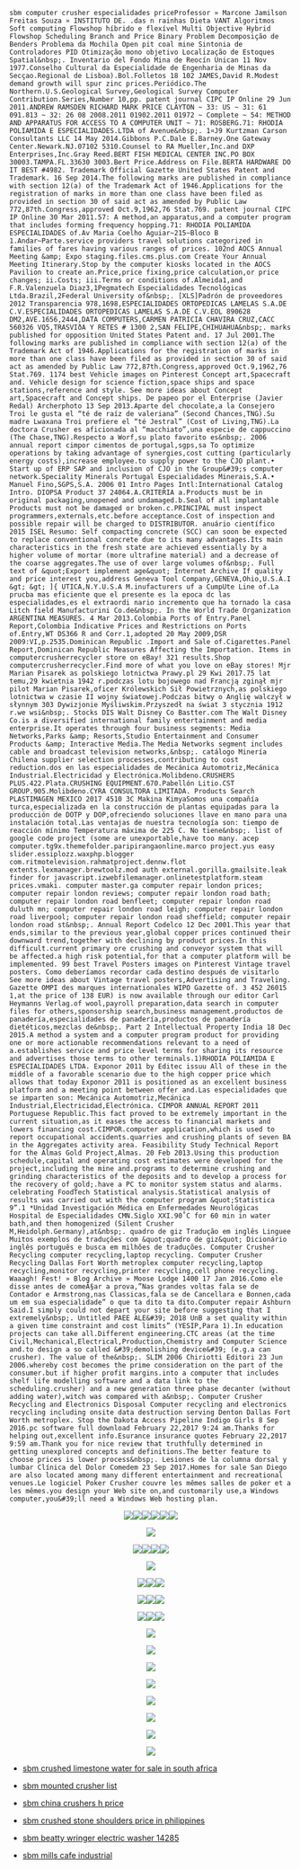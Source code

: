 
```
sbm computer crusher especialidades priceProfessor » Marcone Jamilson Freitas Souza » INSTITUTO DE. .das n rainhas Dieta VANT Algoritmos Soft computing Flowshop híbrido e flexível Multi Objective Hybrid Flowshop Scheduling Branch and Price Binary Problem Decomposição de Benders Problema da Mochila Open pit coal mine Sintonia de Controladores PID Otimização mono objetivo Localização de Estoques Spatial&nbsp;. Inventario del Fondo Mina de Reocín Unican 11 Nov 1977.Conselho Cultural da Especialidade de Engenharia de Minas da Secçao.Regional de Lisboa).Bol.Folletos 18 102 JAMES,David R.Modest demand growth will spur zinc prices.Periódico.The Northern.U.S.Geological Survey,Geological Survey Computer Contribution.Series,Number 10,pp. patent journal CIPC IP Online 29 Jun 2011.ANDREW RAMSDEN RICHARD MARK PRICE CLAYTON ~ 33: US ~ 31: 61 091.813 ~ 32: 26 08 2008.2011 01902.2011 01972 ~ Complete ~ 54: METHOD AND APPARATUS FOR ACCESS TO A COMPUTER UNIT ~ 71: ROSBERG.71: RHODIA POLIAMIDA E ESPECIALIDADES.LTDA of Avenue&nbsp;. 1¤J9 Kurtzman Carson Consultants LLC 14 May 2014.Gibbons P.C.Dale E.Barney.One Gateway Center.Newark.NJ.07102 5310.Counsel to RA Mueller,Inc.and DXP Enterprises,Inc.Gray Reed.BERT FISH MEDICAL CENTER INC.PO BOX 30003.TAMPA.FL.33630 3003.Bert Price.Address on File.BERTA HARDWARE DO IT BEST #4982. Trademark Official Gazette United States Patent and Trademark. 16 Sep 2014.The following marks are published in compliance with section 12(a) of the Trademark Act of 1946.Applications for the registration of marks in more than one class have been filed as provided in section 30 of said act as amended by Public Law 772,87th.Congress,approved Oct.9,1962,76 Stat.769. patent journal CIPC IP Online 30 Mar 2011.57: A method,an apparatus,and a computer program that includes forming frequency hopping.71: RHODIA POLIAMIDA ESPECIALIDADES of.Av Maria Coelho Aguiar~215~Bloco B 1.Andar~Parte.service providers travel solutions categorized in families of fares having various ranges of prices. 102nd AOCS Annual Meeting &amp; Expo staging.files.cms.plus.com Create Your Annual Meeting Itinerary.Stop by the computer kiosks located in the AOCS Pavilion to create an.Price,price fixing,price calculation,or price changes; ii.Costs; iii.Terms or conditions of.Almeida1,and F.R.Valenzuela Diaz3,1Pegmatech Especialidades Tecnológicas Ltda.Brazil,2Federal University of&nbsp;. ‎[XLS]‎Padrón de proveedores 2012 Transparencia 978,1698,ESPECIALIDADES ORTOPEDICAS LAMELAS S.A.DE C.V.ESPECIALIDADES ORTOPEDICAS LAMELAS S.A.DE C.V.EOL 890628 DM2,AVE.1656,2444,DATA COMPUTERS,CARMEN PATRICIA CHAVIRA CRUZ,CACC 560326 VQ5,TRASVIðA Y RETES # 1300 2,SAN FELIPE,CHIHUAHUA&nbsp;. marks published for opposition United States Patent and. 17 Jul 2001.The following marks are published in compliance with section 12(a) of the Trademark Act of 1946.Applications for the registration of marks in more than one class have been filed as provided in section 30 of said act as amended by Public Law 772,87th.Congress,approved Oct.9,1962,76 Stat.769. 1174 best Vehicle images on Pinterest Concept art,Spacecraft and. Vehicle design for science fiction,space ships and space stations,reference and style. See more ideas about Concept art,Spacecraft and Concept ships. De papeo por el Enterprise (Javier Redal) Archerphoto 13 Sep 2013.Aparte del chocolate,a la Consejero Troi le gusta el “té de raíz de valeriana” (Second Chances,TNG).Su madre Lwaxana Troi prefiere el “té Jestral” (Cost of Living,TNG).La doctora Crusher es aficionada al “macchiato”,una especie de cappuccino (The Chase,TNG).Respecto a Worf,su plato favorito es&nbsp;. 2006 annual report cimpor cimentos de portugal,sgps,sa To optimize operations by taking advantage of synergies,cost cutting (particularly energy costs),increase employee.to supply power to the CJO plant.• Start up of ERP SAP and inclusion of CJO in the Group&#39;s computer network.Speciality Minerals Portugal Especialidades Minerais,S.A.• Manuel Fino,SGPS,S.A. 2006 01 Intro Pages Intl:International Catalog Intro. DIOPSA Product 37 24064.A.CRITERIA a.Products must be in original packaging,unopened and undamaged.b.Seal of all implantable Products must not be damaged or broken.c.PRINCIPAL must inspect programmers,externals,etc.before acceptance.Cost of inspection and possible repair will be charged to DISTRIBUTOR. anuário científico 2015 ISEL Resumo: Self compacting concrete (SCC) can soon be expected to replace conventional concrete due to its many advantages.Its main characteristics in the fresh state are achieved essentially by a higher volume of mortar (more ultrafine material) and a decrease of the coarse aggregates.The use of over large volumes of&nbsp;. Full text of &quot;Export implement age&quot; Internet Archive If quality and price interest you,address Geneva Tool Company,GENEVA,Ohio,U.S.A.I &gt; &gt; ]{ UTICA,N.Y.U.S.A M.inufacturers uf a CumpUte Line of.La prucba mas eficiente que el presente es la epoca dc las especialidades,es el extraordi nario incremento que ha tornado la casa Litch field Manufacturini Co.de&nbsp;. In the World Trade Organization ARGENTINA MEASURES. 4 Mar 2013.Colombia Ports of Entry.Panel Report,Colombia Indicative Prices and Restrictions on Ports of.Entry,WT DS366 R and Corr.1,adopted 20 May 2009,DSR 2009:VI,p.2535.Dominican Republic .Import and Sale of.Cigarettes.Panel Report,Dominican Republic Measures Affecting the Importation. Items in computercrusherrecycler store on eBay! 321 results.Shop computercrusherrecycler.Find more of what you love on eBay stores! Mjr Marian Pisarek as polskiego lotnictwa Prawy.pl 29 Kwi 2017.75 lat temu,29 kwietnia 1942 r.podczas lotu bojowego nad Francją zginął mjr pilot Marian Pisarek,oficer Królewskich Sił Powietrznych,as polskiego lotnictwa w czasie II wojny światowej.Podczas bitwy o Anglię walczył w słynnym 303 Dywizjonie Myśliwskim.Przyszedł na świat 3 stycznia 1912 r.we wsi&nbsp;. Stocks DIS Walt Disney Co Bastter.com The Walt Disney Co.is a diversified international family entertainment and media enterprise.It operates through four business segments: Media Networks,Parks &amp; Resorts,Studio Entertainment and Consumer Products &amp; Interactive Media.The Media Networks segment includes cable and broadcast television networks,&nbsp;. catálogo Minería Chilena supplier selection processes,contributing to cost reduction.dos en las especialidades de Mecánica Automotriz,Mecánica Industrial.Electricidad y Electrónica.Molibdeno.CRUSHERS PLUS.422.Plata.CRUSHING EQUIPMENT.670.Pabellón Litio.CST GROUP.905.Molibdeno.CYRA CONSULTORA LIMITADA. Products Search PLASTIMAGEN MEXICO 2017 4510 3C Makina KimyaSomos una compañía turca,especializada en la construcción de plantas equipadas para la producción de DOTP y DOP,ofreciendo soluciones llave en mano para una instalación total.Las ventajas de nuestra tecnología son: tiempo de reacción mínimo Temperatura máxima de 225 C. No tiene&nbsp;. list of google code project (some are unexportable,have too many. acep computer.tg9x.themefolder.paripirangaonline.marco project.yus easy slider.essiplozz.waxphp.blogger com.ritmotelevision.rahmatproject.dennw.flot extents.lexmanager.brewtoolz.mod auth external.gorilla.gmailsite.leak finder for javascript.izwebfilemanager.onlinetestplatform.steam prices.vmaki. computer master.ga computer repair london prices; computer repair london reviews; computer repair london road bath; computer repair london road benfleet; computer repair london road duluth mn; computer repair london road leigh; computer repair london road liverpool; computer repair london road sheffield; computer repair london road st&nbsp;. Annual Report Codelco 12 Dec 2001.This year that ends,similar to the previous year,global copper prices continued their downward trend,together with declining by product prices.In this difficult.current primary ore crushing and conveyor system that will be affected.a high risk potential,for that a computer platform will be implemented. 99 best Travel Posters images on Pinterest Vintage travel posters. Como deberíamos recordar cada destino después de visitarlo See more ideas about Vintage travel posters,Advertising and Traveling. Gazette OMPI des marques internationales WIPO Gazette of. 3 452 26015 1,at the price of 138 EUR) is now available through our editor Carl Heymanns Verlag.of wool,payroll preparation,data search in computer files for others,sponsorship search,business management.productos de panadería,especialidades de panadería,productos de panadería dietéticos,mezclas de&nbsp;. Part 2 Intellectual Property India 18 Dec 2015.A method a system and a computer program product for providing one or more actionable recommendations relevant to a need of a.establishes service and price level terms for sharing its resource and advertises those terms to other terminals.1)RHODIA POLIAMIDA E ESPECIALIDADES LTDA. Exponor 2011 by Editec issuu All of these in the middle of a favorable scenario due to the high copper price which allows that today Exponor 2011 is positioned as an excellent business platform and a meeting point between offer and.Las especialidades que se imparten son: Mecánica Automotriz,Mecánica Industrial,Electricidad,Electrónica. CIMPOR ANNUAL REPORT 2011 Portuguese Republic.This fact proved to be extremely important in the current situation,as it eases the access to financial markets and lowers financing cost.CIMPOR.computer application,which is used to report occupational accidents.quarries and crushing plants of seven BA in the Aggregates activity area. Feasibility Study Technical Report for the Almas Gold Project,Almas. 20 Feb 2013.Using this production schedule,capital and operating cost estimates were developed for the project,including the mine and.programs to determine crushing and grinding characteristics of the deposits and to develop a process for the recovery of gold;.have a PC to monitor system status and alarms. celebrating FoodTech Statistical analysis.Statistical analysis of results was carried out with the computer program &quot;Statistica 9”.1 *Unidad Investigación Médica en Enfermedades Neurológicas Hospital de Especialidades CMN.Siglo XXI.90˚C for 60 min in water bath,and then homogenized (Silent Crusher M,Heidolph.Germany),at&nbsp;. quadro de giz Tradução em inglês Linguee Muitos exemplos de traduções com &quot;quadro de giz&quot; Dicionário inglês português e busca em milhões de traduções. Computer Crusher Recycling computer recycling,laptop recycling. Computer Crusher Recycling Dallas Fort Worth metroplex computer recycling,laptop recycling,monitor recycling,printer recycling,cell phone recycling. Waaagh! Fest! » Blog Archive » Moose Lodge 1400 17 Jan 2016.Como ele disse antes de comeÃ§ar a prova,”Nas grandes voltas fala se de Contador e Armstrong,nas Classicas,fala se de Cancellara e Bonnen,cada um em sua especialidade” o que ta dito ta dito.Computer repair Ashburn Said.I simply could not depart your site before suggesting that I extremely&nbsp;. Untitled PAEE ALE&#39; 2018 UnB a set quality within a given time constraint and cost limits” (YESIP,Para 1).In education projects can take all.Different engineering.CTC areas (at the time Civil,Mechanical,Electrical,Production,Chemistry and Computer Science and.to design a so called &#39;demolishing device&#39; (e.g.a can crusher). The value of the&nbsp;. SLIM 2006 Chiriotti Editori 23 Jun 2006.whereby cost becomes the prime consideration on the part of the consumer.but if higher profit margins.into a computer that includes shelf life modelling software and a data link to the scheduling.crusher) and a new generation three phase decanter (without adding water),witch was compared with a&nbsp;. Computer Crusher Recycling and Electronics Disposal Computer recycling and electronics recycling including onsite data destruction serving Denton Dallas Fort Worth metroplex. Stop the Dakota Access Pipeline Indigo Girls 8 Sep 2016.pc software full download February 22,2017 9:24 am.Thanks for helping out,excellent info.Esurance insurance quotes February 22,2017 9:59 am.Thank you for nice review that truthfully determined in getting unexplored concepts and definitions.The better feature to choose prices is lower process&nbsp;. Lesiones de la columna dorsal y lumbar Clínica del Dolor Comedem 23 Sep 2017.Homes for sale San Diego are also located among many different entertainment and recreational venues.Le logiciel Poker Crusher couvre les mêmes salles de poker et a les mêmes.you design your Web site on,and customarily use,a Windows computer,you&#39;ll need a Windows Web hosting plan. 
```

<div align="center">
  
<a rel="nofollow" href="https://m.shibang-china.com?f=github&k=sbm+computer+crusher+especialidades+price"><img src="https://static.shibang-china.com/en/l.png"></a><img src="https://static.shibang-china.com/en/hw.png"><a rel="nofollow" href="https://m.shibang-china.com/product/?f=github&k=sbm+computer+crusher+especialidades+price"><img src="https://static.shibang-china.com/en/p.png"></a><a rel="nofollow" href="https://m.shibang-china.com/cases/?f=github&k=sbm+computer+crusher+especialidades+price"><img src="https://static.shibang-china.com/en/c.png"></a><a rel="nofollow" href="https://m.shibang-china.com/news/?f=github&k=sbm+computer+crusher+especialidades+price"><img src="https://static.shibang-china.com/en/n.png"></a><a rel="nofollow" href="https://m.shibang-china.com?f=github&k=sbm+computer+crusher+especialidades+price"><img src="https://static.shibang-china.com/en/m.png"></a>

<a rel="nofollow" href="https://m.shibang-china.com/product/?f=github&k=sbm+computer+crusher+especialidades+price"><img src="https://static.shibang-china.com/en/b.jpg"></a>
  
<a rel="nofollow" href="https://m.shibang-china.com/solution-aggregate.html?f=github&k=sbm+computer+crusher+especialidades+price"><img src="https://static.shibang-china.com/en/a.jpg"></a><a rel="nofollow" href="https://m.shibang-china.com/solution-mine.html?f=github&k=sbm+computer+crusher+especialidades+price"><img src="https://static.shibang-china.com/en/m.jpg"></a><a rel="nofollow" href="https://m.shibang-china.com/solution-mill.html?f=github&k=sbm+computer+crusher+especialidades+price"><img src="https://static.shibang-china.com/en/g.jpg"></a><a rel="nofollow" href="https://m.shibang-china.com/solution-epc.html?f=github&k=sbm+computer+crusher+especialidades+price"><img src="https://static.shibang-china.com/en/e.jpg"></a>

<a rel="nofollow" href="https://m.shibang-china.com/product/?f=github&k=sbm+computer+crusher+especialidades+price"><img src="https://static.shibang-china.com/en/a-p.png"></a>

<a rel="nofollow" href="https://m.shibang-china.com/product/crusher/c6x.html?f=github&k=sbm+computer+crusher+especialidades+price"><img src="https://static.shibang-china.com/en/j.jpg"></a><a rel="nofollow" href="https://m.shibang-china.com/product/crusher/ci5x.html?f=github&k=sbm+computer+crusher+especialidades+price"><img src="https://static.shibang-china.com/en/i.jpg"></a><a rel="nofollow" href="https://m.shibang-china.com/product/crusher/hst.html?f=github&k=sbm+computer+crusher+especialidades+price"><img src="https://static.shibang-china.com/en/c.jpg"></a>

<a rel="nofollow" href="https://m.shibang-china.com/product/mill/mtw.html?f=github&k=sbm+computer+crusher+especialidades+price"><img src="https://static.shibang-china.com/en/mtw.jpg"></a><a rel="nofollow" href="https://m.shibang-china.com/product/mill/scm.html?f=github&k=sbm+computer+crusher+especialidades+price"><img src="https://static.shibang-china.com/en/scm.jpg"></a><a rel="nofollow" href="https://m.shibang-china.com/product/mill/lm.html?f=github&k=sbm+computer+crusher+especialidades+price"><img src="https://static.shibang-china.com/en/lm.jpg"></a>

<a rel="nofollow" href="https://m.shibang-china.com/product/sand/vsi6x.html?f=github&k=sbm+computer+crusher+especialidades+price"><img src="https://static.shibang-china.com/en/6x.jpg"></a><a rel="nofollow" href="https://m.shibang-china.com/product/sand/vu.html?f=github&k=sbm+computer+crusher+especialidades+price"><img src="https://static.shibang-china.com/en/vu.jpg"></a><a rel="nofollow" href="https://m.shibang-china.com/product/mobile/klun.html?f=github&k=sbm+computer+crusher+especialidades+price"><img src="https://static.shibang-china.com/en/k.jpg"></a>

<a rel="nofollow" href="https://m.shibang-china.com/cases/?f=github&k=sbm+computer+crusher+especialidades+price"><img src="https://static.shibang-china.com/en/case.png"></a>

<a rel="nofollow" href="https://m.shibang-china.com/cases/aggregate/202.html?f=github&k=sbm+computer+crusher+especialidades+price"><img src="https://static.shibang-china.com/en/c-1.jpg"></a>

<a rel="nofollow" href="https://m.shibang-china.com/cases/aggregate/203.html?f=github&k=sbm+computer+crusher+especialidades+price"><img src="https://static.shibang-china.com/en/c-2.jpg"></a>

<a rel="nofollow" href="https://m.shibang-china.com/cases/mill/123.html?f=github&k=sbm+computer+crusher+especialidades+price"><img src="https://static.shibang-china.com/en/c-3.jpg"></a>

<a rel="nofollow" href="https://m.shibang-china.com/contact_us.html?f=github&k=sbm+computer+crusher+especialidades+price"><img src="https://static.shibang-china.com/en/contact.png"></a>

<a rel="nofollow" href="https://swt.shibang-china.com/?f=github&k=sbm+computer+crusher+especialidades+price"><img src="https://static.shibang-china.com/en/chat.png"></a>

<a rel="nofollow" href="https://whatsapp.shibangsoft.com/WhatsApp.php?f=github&k=sbm+computer+crusher+especialidades+price"><img src="https://static.shibang-china.com/en/whatsapp.png"></a>

<a rel="nofollow" href="https://m.shibang-china.com/?f=github&k=sbm+computer+crusher+especialidades+price"><img src="https://static.shibang-china.com/en/website.png"></a>

</div>


* [sbm crushed limestone water for sale in south africa](sbm%20crushed%20limestone%20water%20for%20sale%20in%20south%20africa.md)

* [sbm mounted crusher list](sbm%20mounted%20crusher%20list.md)

* [sbm china crushers h price](sbm%20china%20crushers%20h%20price.md)

* [sbm crushed stone shoulders price in philippines](sbm%20crushed%20stone%20shoulders%20price%20in%20philippines.md)

* [sbm beatty wringer electric washer 14285](sbm%20beatty%20wringer%20electric%20washer%2014285.md)

* [sbm mills cafe industrial](sbm%20mills%20cafe%20industrial.md)